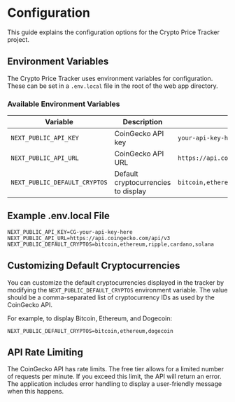 # Configuration

This guide explains the configuration options for the Crypto Price Tracker project.

## Environment Variables

The Crypto Price Tracker uses environment variables for configuration. These can be set in a `.env.local` file in the root of the web app directory.

### Available Environment Variables

| Variable | Description | Default |
|----------|-------------|---------|
| `NEXT_PUBLIC_API_KEY` | CoinGecko API key | `your-api-key-here` |
| `NEXT_PUBLIC_API_URL` | CoinGecko API URL | `https://api.coingecko.com/api/v3` |
| `NEXT_PUBLIC_DEFAULT_CRYPTOS` | Default cryptocurrencies to display | `bitcoin,ethereum,ripple,cardano,solana` |

## Example .env.local File

```
NEXT_PUBLIC_API_KEY=CG-your-api-key-here
NEXT_PUBLIC_API_URL=https://api.coingecko.com/api/v3
NEXT_PUBLIC_DEFAULT_CRYPTOS=bitcoin,ethereum,ripple,cardano,solana
```

## Customizing Default Cryptocurrencies

You can customize the default cryptocurrencies displayed in the tracker by modifying the `NEXT_PUBLIC_DEFAULT_CRYPTOS` environment variable. The value should be a comma-separated list of cryptocurrency IDs as used by the CoinGecko API.

For example, to display Bitcoin, Ethereum, and Dogecoin:

```
NEXT_PUBLIC_DEFAULT_CRYPTOS=bitcoin,ethereum,dogecoin
```

## API Rate Limiting

The CoinGecko API has rate limits. The free tier allows for a limited number of requests per minute. If you exceed this limit, the API will return an error. The application includes error handling to display a user-friendly message when this happens.